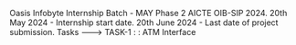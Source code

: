 Oasis Infobyte Internship
Batch - MAY Phase 2 AICTE OIB-SIP 2024.
20th May 2024 - Internship start date.
20th June 2024 - Last date of project submission.
Tasks --->
TASK-1 : : ATM Interface
